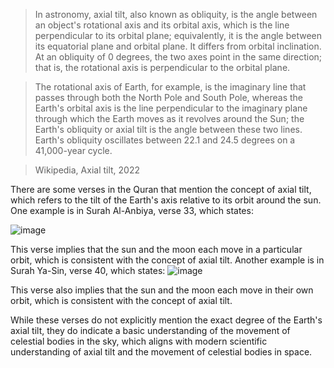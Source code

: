 > In astronomy, axial tilt, also known as obliquity, is the angle between an object's rotational axis and its orbital axis, which is the line perpendicular to its orbital plane; equivalently, it is the angle between its equatorial plane and orbital plane. It differs from orbital inclination. At an obliquity of 0 degrees, the two axes point in the same direction; that is, the rotational axis is perpendicular to the orbital plane.

> The rotational axis of Earth, for example, is the imaginary line that passes through both the North Pole and South Pole, whereas the Earth's orbital axis is the line perpendicular to the imaginary plane through which the Earth moves as it revolves around the Sun; the Earth's obliquity or axial tilt is the angle between these two lines. Earth's obliquity oscillates between 22.1 and 24.5 degrees on a 41,000-year cycle.



> Wikipedia, Axial tilt, 2022

There are some verses in the Quran that mention the concept of axial tilt, which refers to the tilt of the Earth's axis relative to its orbit around the sun. One example is in Surah Al-Anbiya, verse 33, which states:

![image](https://user-images.githubusercontent.com/31664438/226105099-31f67ccd-e70d-4f9a-be26-7a604c3d63fb.png)


This verse implies that the sun and the moon each move in a particular orbit, which is consistent with the concept of axial tilt. Another example is in Surah Ya-Sin, verse 40, which states:
![image](https://user-images.githubusercontent.com/31664438/226105071-2b8f8a0d-dc21-4d01-8a68-68c4483dcb75.png)


This verse also implies that the sun and the moon each move in their own orbit, which is consistent with the concept of axial tilt.

While these verses do not explicitly mention the exact degree of the Earth's axial tilt, they do indicate a basic understanding of the movement of celestial bodies in the sky, which aligns with modern scientific understanding of axial tilt and the movement of celestial bodies in space.
